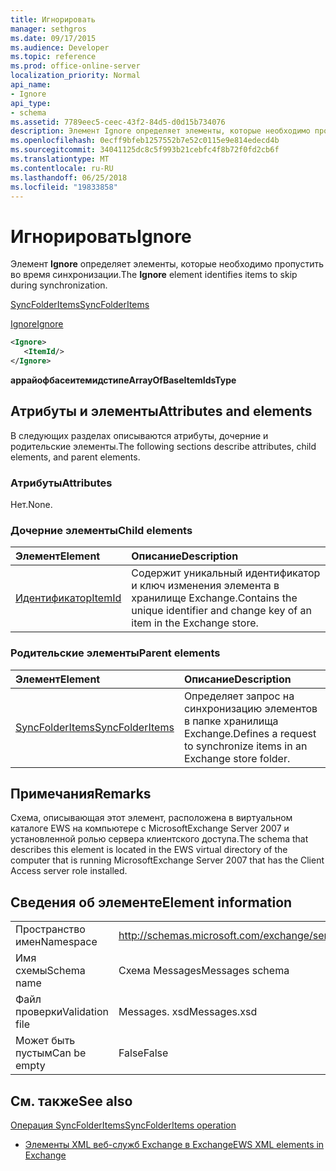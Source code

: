 ```yaml
---
title: Игнорировать
manager: sethgros
ms.date: 09/17/2015
ms.audience: Developer
ms.topic: reference
ms.prod: office-online-server
localization_priority: Normal
api_name:
- Ignore
api_type:
- schema
ms.assetid: 7789eec5-ceec-43f2-84d5-d0d15b734076
description: Элемент Ignore определяет элементы, которые необходимо пропустить во время синхронизации.
ms.openlocfilehash: 0ecff9bfeb1257552b7e52c0115e9e814edecd4b
ms.sourcegitcommit: 34041125dc8c5f993b21cebfc4f8b72f0fd2cb6f
ms.translationtype: MT
ms.contentlocale: ru-RU
ms.lasthandoff: 06/25/2018
ms.locfileid: "19833858"
---
```

# <a name="ignore"></a><span data-ttu-id="9a4b0-103">Игнорировать</span><span class="sxs-lookup"><span data-stu-id="9a4b0-103">Ignore</span></span>

<span data-ttu-id="9a4b0-104">Элемент **Ignore** определяет элементы, которые необходимо пропустить во время синхронизации.</span><span class="sxs-lookup"><span data-stu-id="9a4b0-104">The **Ignore** element identifies items to skip during synchronization.</span></span> 
  
[<span data-ttu-id="9a4b0-105">SyncFolderItems</span><span class="sxs-lookup"><span data-stu-id="9a4b0-105">SyncFolderItems</span></span>](syncfolderitems.md)
  
[<span data-ttu-id="9a4b0-106">Ignore</span><span class="sxs-lookup"><span data-stu-id="9a4b0-106">Ignore</span></span>](ignore.md)
  
```xml
<Ignore>
   <ItemId/>
</Ignore>
```

 <span data-ttu-id="9a4b0-107">**аррайофбасеитемидстипе**</span><span class="sxs-lookup"><span data-stu-id="9a4b0-107">**ArrayOfBaseItemIdsType**</span></span>
## <a name="attributes-and-elements"></a><span data-ttu-id="9a4b0-108">Атрибуты и элементы</span><span class="sxs-lookup"><span data-stu-id="9a4b0-108">Attributes and elements</span></span>

<span data-ttu-id="9a4b0-109">В следующих разделах описываются атрибуты, дочерние и родительские элементы.</span><span class="sxs-lookup"><span data-stu-id="9a4b0-109">The following sections describe attributes, child elements, and parent elements.</span></span>
  
### <a name="attributes"></a><span data-ttu-id="9a4b0-110">Атрибуты</span><span class="sxs-lookup"><span data-stu-id="9a4b0-110">Attributes</span></span>

<span data-ttu-id="9a4b0-111">Нет.</span><span class="sxs-lookup"><span data-stu-id="9a4b0-111">None.</span></span>
  
### <a name="child-elements"></a><span data-ttu-id="9a4b0-112">Дочерние элементы</span><span class="sxs-lookup"><span data-stu-id="9a4b0-112">Child elements</span></span>

|<span data-ttu-id="9a4b0-113">**Элемент**</span><span class="sxs-lookup"><span data-stu-id="9a4b0-113">**Element**</span></span>|<span data-ttu-id="9a4b0-114">**Описание**</span><span class="sxs-lookup"><span data-stu-id="9a4b0-114">**Description**</span></span>|
|:-----|:-----|
|[<span data-ttu-id="9a4b0-115">Идентификатор</span><span class="sxs-lookup"><span data-stu-id="9a4b0-115">ItemId</span></span>](itemid.md) <br/> |<span data-ttu-id="9a4b0-116">Содержит уникальный идентификатор и ключ изменения элемента в хранилище Exchange.</span><span class="sxs-lookup"><span data-stu-id="9a4b0-116">Contains the unique identifier and change key of an item in the Exchange store.</span></span>  <br/> |
   
### <a name="parent-elements"></a><span data-ttu-id="9a4b0-117">Родительские элементы</span><span class="sxs-lookup"><span data-stu-id="9a4b0-117">Parent elements</span></span>

|<span data-ttu-id="9a4b0-118">**Элемент**</span><span class="sxs-lookup"><span data-stu-id="9a4b0-118">**Element**</span></span>|<span data-ttu-id="9a4b0-119">**Описание**</span><span class="sxs-lookup"><span data-stu-id="9a4b0-119">**Description**</span></span>|
|:-----|:-----|
|[<span data-ttu-id="9a4b0-120">SyncFolderItems</span><span class="sxs-lookup"><span data-stu-id="9a4b0-120">SyncFolderItems</span></span>](syncfolderitems.md) <br/> |<span data-ttu-id="9a4b0-121">Определяет запрос на синхронизацию элементов в папке хранилища Exchange.</span><span class="sxs-lookup"><span data-stu-id="9a4b0-121">Defines a request to synchronize items in an Exchange store folder.</span></span>  <br/> |
   
## <a name="remarks"></a><span data-ttu-id="9a4b0-122">Примечания</span><span class="sxs-lookup"><span data-stu-id="9a4b0-122">Remarks</span></span>

<span data-ttu-id="9a4b0-123">Схема, описывающая этот элемент, расположена в виртуальном каталоге EWS на компьютере с MicrosoftExchange Server 2007 и установленной ролью сервера клиентского доступа.</span><span class="sxs-lookup"><span data-stu-id="9a4b0-123">The schema that describes this element is located in the EWS virtual directory of the computer that is running MicrosoftExchange Server 2007 that has the Client Access server role installed.</span></span>
  
## <a name="element-information"></a><span data-ttu-id="9a4b0-124">Сведения об элементе</span><span class="sxs-lookup"><span data-stu-id="9a4b0-124">Element information</span></span>

|||
|:-----|:-----|
|<span data-ttu-id="9a4b0-125">Пространство имен</span><span class="sxs-lookup"><span data-stu-id="9a4b0-125">Namespace</span></span>  <br/> |http://schemas.microsoft.com/exchange/services/2006/messages  <br/> |
|<span data-ttu-id="9a4b0-126">Имя схемы</span><span class="sxs-lookup"><span data-stu-id="9a4b0-126">Schema name</span></span>  <br/> |<span data-ttu-id="9a4b0-127">Схема Messages</span><span class="sxs-lookup"><span data-stu-id="9a4b0-127">Messages schema</span></span>  <br/> |
|<span data-ttu-id="9a4b0-128">Файл проверки</span><span class="sxs-lookup"><span data-stu-id="9a4b0-128">Validation file</span></span>  <br/> |<span data-ttu-id="9a4b0-129">Messages. xsd</span><span class="sxs-lookup"><span data-stu-id="9a4b0-129">Messages.xsd</span></span>  <br/> |
|<span data-ttu-id="9a4b0-130">Может быть пустым</span><span class="sxs-lookup"><span data-stu-id="9a4b0-130">Can be empty</span></span>  <br/> |<span data-ttu-id="9a4b0-131">False</span><span class="sxs-lookup"><span data-stu-id="9a4b0-131">False</span></span>  <br/> |
   
## <a name="see-also"></a><span data-ttu-id="9a4b0-132">См. также</span><span class="sxs-lookup"><span data-stu-id="9a4b0-132">See also</span></span>



[<span data-ttu-id="9a4b0-133">Операция SyncFolderItems</span><span class="sxs-lookup"><span data-stu-id="9a4b0-133">SyncFolderItems operation</span></span>](syncfolderitems-operation.md)


- [<span data-ttu-id="9a4b0-134">Элементы XML веб-служб Exchange в Exchange</span><span class="sxs-lookup"><span data-stu-id="9a4b0-134">EWS XML elements in Exchange</span></span>](ews-xml-elements-in-exchange.md)

